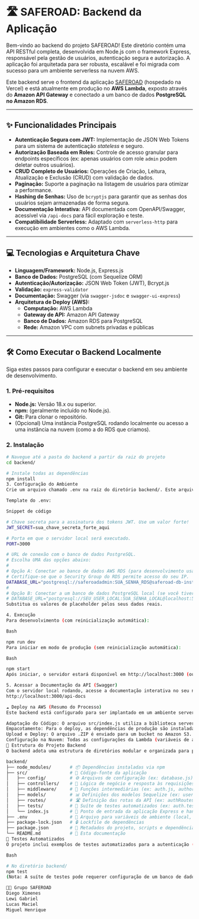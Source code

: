 # 🛣️ SAFEROAD: Backend da Aplicação

Bem-vindo ao backend do projeto SAFEROAD! Este diretório contém uma API RESTful completa, desenvolvida em Node.js com o framework Express, responsável pela gestão de usuários, autenticação segura e autorização. A aplicação foi arquitetada para ser robusta, escalável e foi migrada com sucesso para um ambiente serverless na nuvem AWS.

Este backend serve o frontend da aplicação [SAFEROAD](https://github.com/MikezinZ/SAFEROAD) (hospedado na Vercel) e está atualmente em produção no **AWS Lambda**, exposto através do **Amazon API Gateway** e conectado a um banco de dados **PostgreSQL no Amazon RDS**.

---

## ✨ Funcionalidades Principais

* **Autenticação Segura com JWT:** Implementação de JSON Web Tokens para um sistema de autenticação *stateless* e seguro.
* **Autorização Baseada em Roles:** Controle de acesso granular para endpoints específicos (ex: apenas usuários com role `admin` podem deletar outros usuários).
* **CRUD Completo de Usuários:** Operações de Criação, Leitura, Atualização e Exclusão (CRUD) com validação de dados.
* **Paginação:** Suporte a paginação na listagem de usuários para otimizar a performance.
* **Hashing de Senhas:** Uso de `bcryptjs` para garantir que as senhas dos usuários sejam armazenadas de forma segura.
* **Documentação Interativa:** API documentada com OpenAPI/Swagger, acessível via `/api-docs` para fácil exploração e teste.
* **Compatibilidade Serverless:** Adaptado com `serverless-http` para execução em ambientes como o AWS Lambda.

---

## 💻 Tecnologias e Arquitetura Chave

* **Linguagem/Framework:** Node.js, Express.js
* **Banco de Dados:** PostgreSQL (com Sequelize ORM)
* **Autenticação/Autorização:** JSON Web Token (JWT), Bcrypt.js
* **Validação:** `express-validator`
* **Documentação:** Swagger (via `swagger-jsdoc` e `swagger-ui-express`)
* **Arquitetura de Deploy (AWS):**
    * **Computação:** AWS Lambda
    * **Gateway de API:** Amazon API Gateway
    * **Banco de Dados:** Amazon RDS para PostgreSQL
    * **Rede:** Amazon VPC com subnets privadas e públicas

---

## 🛠️ Como Executar o Backend Localmente

Siga estes passos para configurar e executar o backend em seu ambiente de desenvolvimento.

### 1. Pré-requisitos

* **Node.js:** Versão 18.x ou superior.
* **npm:** (geralmente incluído no Node.js).
* **Git:** Para clonar o repositório.
* (Opcional) Uma instância PostgreSQL rodando localmente ou acesso a uma instância na nuvem (como a do RDS que criamos).

### 2. Instalação

```bash
# Navegue até a pasta do backend a partir da raiz do projeto
cd backend/

# Instale todas as dependências
npm install
3. Configuração do Ambiente
Crie um arquivo chamado .env na raiz do diretório backend/. Este arquivo armazena suas configurações sensíveis e não deve ser enviado para o Git.

Template do .env:

Snippet de código

# Chave secreta para a assinatura dos tokens JWT. Use um valor forte!
JWT_SECRET=sua_chave_secreta_forte_aqui

# Porta em que o servidor local será executado.
PORT=3000

# URL de conexão com o banco de dados PostgreSQL.
# Escolha UMA das opções abaixo:
#
# Opção A: Conectar ao banco de dados AWS RDS (para desenvolvimento usando o DB da nuvem)
# Certifique-se que o Security Group do RDS permite acesso do seu IP.
DATABASE_URL="postgresql://saferoadadmin:SUA_SENHA_RDS@saferoad-db-instance.SEU_[ENDPOINT.us-east-2.rds.amazonaws.com:5432/saferoad_database](https://ENDPOINT.us-east-2.rds.amazonaws.com:5432/saferoad_database)"
#
# Opção B: Conectar a um banco de dados PostgreSQL local (se você tiver um instalado)
# DATABASE_URL="postgresql://SEU_USER_LOCAL:SUA_SENHA_LOCAL@localhost:5432/SEU_DB_LOCAL"
Substitua os valores de placeholder pelos seus dados reais.

4. Execução
Para desenvolvimento (com reinicialização automática):

Bash

npm run dev
Para iniciar em modo de produção (sem reinicialização automática):

Bash

npm start
Após iniciar, o servidor estará disponível em http://localhost:3000 (ou na porta definida no .env).

5. Acessar a Documentação da API (Swagger)
Com o servidor local rodando, acesse a documentação interativa no seu navegador:
http://localhost:3000/api-docs

☁️ Deploy na AWS (Resumo do Processo)
Este backend está configurado para ser implantado em um ambiente serverless na AWS:

Adaptação do Código: O arquivo src/index.js utiliza a biblioteca serverless-http para encapsular a aplicação Express em um handler compatível com o AWS Lambda.
Empacotamento: Para o deploy, as dependências de produção são instaladas com npm install --omit=dev. Em seguida, todos os arquivos necessários (src/, node_modules/, package.json, etc.) são compactados em um arquivo .ZIP.
Upload e Deploy: O arquivo .ZIP é enviado para um bucket no Amazon S3. A função Lambda (saferoad-backend-api) é então configurada para usar este pacote .ZIP do S3 como seu código-fonte.
Configuração na Nuvem: Todas as configurações da Lambda (variáveis de ambiente, conexão com VPC, Security Groups, IAM Role) e do API Gateway (rotas, integração, CORS) são gerenciadas diretamente no Console da AWS.
📁 Estrutura do Projeto Backend
O backend adota uma estrutura de diretórios modular e organizada para promover a separação de responsabilidades, inspirada no padrão MVC.

backend/
├── node_modules/       # 📦 Dependências instaladas via npm
├── src/                # 📝 Código-fonte da aplicação
│   ├── config/         # ⚙️ Arquivos de configuração (ex: database.js)
│   ├── controllers/    # 🎯 Lógica de negócio e resposta às requisições (authController.js, userController.js)
│   ├── middleware/     # 🚦 Funções intermediárias (ex: auth.js, authorize.js)
│   ├── models/         # 📊 Definições dos modelos Sequelize (ex: user.js, index.js)
│   ├── routes/         # 🛣️ Definição das rotas da API (ex: authRoutes.js, userRoutes.js)
│   ├── tests/          # 🧪 Suíte de testes automatizados (ex: auth.tests.js)
│   └── index.js        # 🚀 Ponto de entrada da aplicação Express e handler serverless
├── .env                # 🔑 Arquivo para variáveis de ambiente (local, NÃO versionado)
├── package-lock.json   # 🔒 Lockfile de dependências
├── package.json        # 📄 Metadados do projeto, scripts e dependências
└── README.md           # 📖 Esta documentação
🧪 Testes Automatizados
O projeto inclui exemplos de testes automatizados para a autenticação (em backend/src/tests/auth.test.js). Para executar:

Bash

# No diretório backend/
npm test
(Nota: A suíte de testes pode requerer configuração de um banco de dados de teste ou o uso de mocks para rodar de forma isolada e consistente).

👨‍💻 Grupo SAFEROAD
Diego Ximenes
Lewi Gabriel
Lucas Maciel
Miguel Henrique
